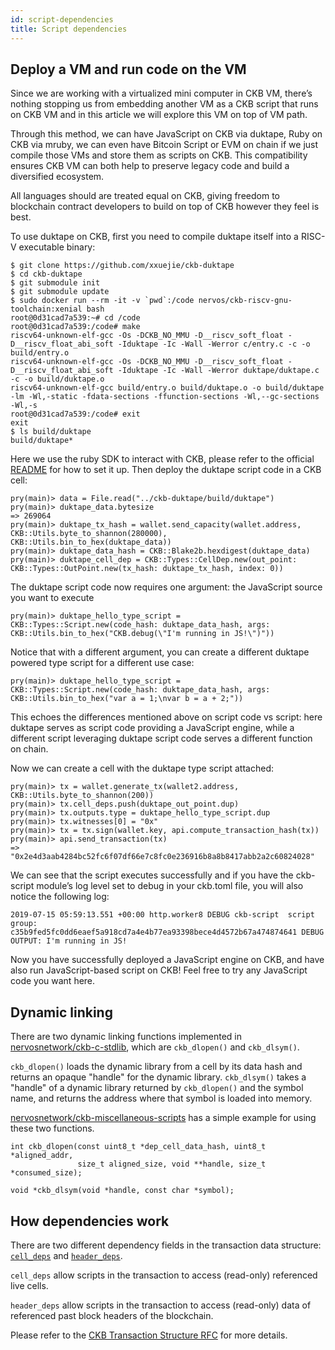 ```yaml
---
id: script-dependencies
title: Script dependencies
---
```


## Deploy a VM and run code on the VM

Since we are working with a virtualized mini computer in CKB VM, there’s nothing stopping us from embedding another VM as a CKB script that runs on CKB VM and in this article we will explore this VM on top of VM path. 

Through this method, we can have JavaScript on CKB via duktape, Ruby on CKB via mruby, we can even have Bitcoin Script or EVM on chain if we just compile those VMs and store them as scripts on CKB. This compatibility ensures CKB VM can both help to preserve legacy code and build a diversified ecosystem. 

All languages should are treated equal on CKB, giving freedom to blockchain contract developers to build on top of CKB however they feel is best.

To use duktape on CKB, first you need to compile duktape itself into a RISC-V executable binary:

```
$ git clone https://github.com/xxuejie/ckb-duktape
$ cd ckb-duktape
$ git submodule init
$ git submodule update
$ sudo docker run --rm -it -v `pwd`:/code nervos/ckb-riscv-gnu-toolchain:xenial bash
root@0d31cad7a539:~# cd /code
root@0d31cad7a539:/code# make
riscv64-unknown-elf-gcc -Os -DCKB_NO_MMU -D__riscv_soft_float -D__riscv_float_abi_soft -Iduktape -Ic -Wall -Werror c/entry.c -c -o build/entry.o
riscv64-unknown-elf-gcc -Os -DCKB_NO_MMU -D__riscv_soft_float -D__riscv_float_abi_soft -Iduktape -Ic -Wall -Werror duktape/duktape.c -c -o build/duktape.o
riscv64-unknown-elf-gcc build/entry.o build/duktape.o -o build/duktape -lm -Wl,-static -fdata-sections -ffunction-sections -Wl,--gc-sections -Wl,-s
root@0d31cad7a539:/code# exit
exit
$ ls build/duktape
build/duktape*
```

Here we use the ruby SDK to interact with CKB, please refer to the official [README](https://github.com/nervosnetwork/ckb-sdk-ruby/blob/develop/README.md) for how to set it up. Then deploy the duktape script code in a CKB cell:

```
pry(main)> data = File.read("../ckb-duktape/build/duktape")
pry(main)> duktape_data.bytesize
=> 269064
pry(main)> duktape_tx_hash = wallet.send_capacity(wallet.address, CKB::Utils.byte_to_shannon(280000), CKB::Utils.bin_to_hex(duktape_data))
pry(main)> duktape_data_hash = CKB::Blake2b.hexdigest(duktape_data)
pry(main)> duktape_cell_dep = CKB::Types::CellDep.new(out_point: CKB::Types::OutPoint.new(tx_hash: duktape_tx_hash, index: 0))
```

The duktape script code now requires one argument: the JavaScript source you want to execute

```
pry(main)> duktape_hello_type_script = CKB::Types::Script.new(code_hash: duktape_data_hash, args: CKB::Utils.bin_to_hex("CKB.debug(\"I'm running in JS!\")"))
```

Notice that with a different argument, you can create a different duktape powered type script for a different use case:

```
pry(main)> duktape_hello_type_script = CKB::Types::Script.new(code_hash: duktape_data_hash, args: CKB::Utils.bin_to_hex("var a = 1;\nvar b = a + 2;"))
```

This echoes the differences mentioned above on script code vs script: here duktape serves as script code providing a JavaScript engine, while a different script leveraging duktape script code serves a different function on chain.

Now we can create a cell with the duktape type script attached:

```
pry(main)> tx = wallet.generate_tx(wallet2.address, CKB::Utils.byte_to_shannon(200))
pry(main)> tx.cell_deps.push(duktape_out_point.dup)
pry(main)> tx.outputs.type = duktape_hello_type_script.dup
pry(main)> tx.witnesses[0] = "0x"
pry(main)> tx = tx.sign(wallet.key, api.compute_transaction_hash(tx))
pry(main)> api.send_transaction(tx)
=> "0x2e4d3aab4284bc52fc6f07df66e7c8fc0e236916b8a8b8417abb2a2c60824028"
```

We can see that the script executes successfully and if you have the ckb-script module’s log level set to debug in your ckb.toml file, you will also notice the following log:

```
2019-07-15 05:59:13.551 +00:00 http.worker8 DEBUG ckb-script  script group: c35b9fed5fc0dd6eaef5a918cd7a4e4b77ea93398bece4d4572b67a474874641 DEBUG OUTPUT: I'm running in JS!
```

Now you have successfully deployed a JavaScript engine on CKB, and have also run JavaScript-based script on CKB! Feel free to try any JavaScript code you want here.


## Dynamic linking

There are two dynamic linking functions implemented in [nervosnetwork/ckb-c-stdlib](https://github.com/nervosnetwork/ckb-c-stdlib/blob/693c58163fe37d6abd326c537447260a846375f0/ckb_dlfcn.h#L94), which are `ckb_dlopen()` and `ckb_dlsym()`. 

`ckb_dlopen()` loads the dynamic library from a cell by its data hash and returns an opaque "handle" for the dynamic library. `ckb_dlsym()` takes a "handle" of a dynamic library returned by `ckb_dlopen()` and the symbol name, and returns the address where that symbol is loaded into memory. 

[nervosnetwork/ckb-miscellaneous-scripts](https://github.com/nervosnetwork/ckb-miscellaneous-scripts/blob/5b06297d4451ee1fb496fb48625481b26386de78/c/or.c#L86-L98) has a simple example for using these two functions.

```
int ckb_dlopen(const uint8_t *dep_cell_data_hash, uint8_t *aligned_addr,
               size_t aligned_size, void **handle, size_t *consumed_size);

void *ckb_dlsym(void *handle, const char *symbol);
```

## How dependencies work

There are two different dependency fields in the transaction data structure: [`cell_deps`](https://github.com/nervosnetwork/rfcs/blob/master/rfcs/0022-transaction-structure/0022-transaction-structure.md#code-locating) and [`header_deps`](https://github.com/nervosnetwork/rfcs/blob/master/rfcs/0022-transaction-structure/0022-transaction-structure.md#header-deps).  

`cell_deps` allow scripts in the transaction to access (read-only) referenced live cells. 

`header_deps` allow scripts in the transaction to access (read-only) data of referenced past block headers of the blockchain. 

Please refer to the [CKB Transaction Structure RFC](https://github.com/nervosnetwork/rfcs/blob/master/rfcs/0022-transaction-structure/0022-transaction-structure.md) for more details.
